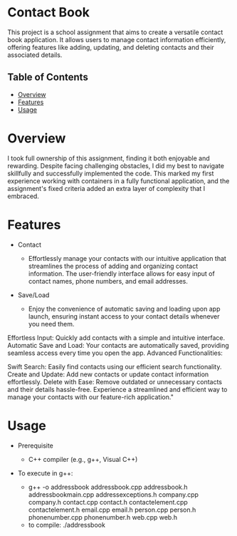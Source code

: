 # Contact Book
This project is a school assignment that aims to create a versatile contact book application. It allows users to manage contact information efficiently, offering features like adding, updating, and deleting contacts and their associated details.


## Table of Contents
- [Overview](#overview)
- [Features](#features)
- [Usage](#usage)

# Overview
I took full ownership of this assignment, finding it both enjoyable and rewarding. Despite facing challenging obstacles, I did my best to navigate skillfully and successfully implemented the code. This marked my first experience working with containers in a fully functional application, and the assignment's fixed criteria added an extra layer of complexity that I embraced.


# Features

- Contact 
  - Effortlessly manage your contacts with our intuitive application that streamlines the process of adding and organizing contact information. The user-friendly interface allows for easy input of contact names, phone numbers, and email addresses.

- Save/Load
  - Enjoy the convenience of automatic saving and loading upon app launch, ensuring instant access to your contact details whenever you need them.

Effortless Input: Quickly add contacts with a simple and intuitive interface.
Automatic Save and Load: Your contacts are automatically saved, providing seamless access every time you open the app.
Advanced Functionalities:

Swift Search: Easily find contacts using our efficient search functionality.
Create and Update: Add new contacts or update contact information effortlessly.
Delete with Ease: Remove outdated or unnecessary contacts and their details hassle-free.
Experience a streamlined and efficient way to manage your contacts with our feature-rich application."

# Usage

 - Prerequisite
    - C++ compiler (e.g., g++, Visual C++)

 - To execute in g++: 
   - g++ -o addressbook addressbook.cpp addressbook.h addressbookmain.cpp addressexceptions.h company.cpp company.h contact.cpp contact.h contactelement.cpp contactelement.h email.cpp email.h person.cpp person.h 
           phonenumber.cpp phonenumber.h web.cpp web.h 
   - to compile: ./addressbook

